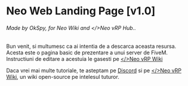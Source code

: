 # Neo Web Landing Page [v1.0]

###### Made by OkSpy, for Neo Wiki and </>Neo vRP Hub..

Bun venit, si multumesc ca ai intentia de a descarca aceasta resursa. Acesta este o pagina basic de prezentare a unui server de FiveM.
Instructiuni de editare a acestuia le gasesti pe [</>Neo vRP Wiki](https://neowiki.notion.site/Neo-vRP-Hub-Wiki-77b397556ba14d0b8292fd85f6d84da4)

Daca vrei mai multe tutoriale, te asteptam pe [Discord](https://discord.gg/skBEqPSxWT) si pe [</>Neo vRP Wiki](https://neowiki.notion.site/Neo-vRP-Hub-Wiki-77b397556ba14d0b8292fd85f6d84da4), un wiki open-source pe intelesul tuturor.
